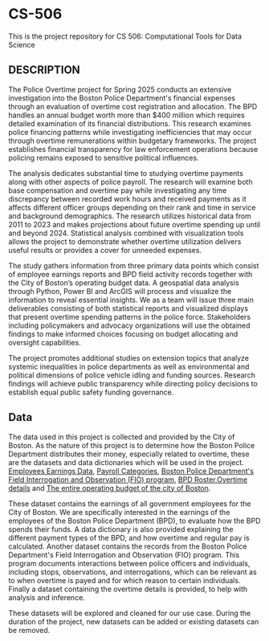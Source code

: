 # CS-506
This is the project repository for CS 506: Computational Tools for Data Science

## DESCRIPTION
The Police Overtime project for Spring 2025 conducts an extensive investigation into the Boston Police Department's financial expenses through an evaluation of overtime cost registration and allocation. The BPD handles an annual budget worth more than $400 million which requires detailed examination of its financial distributions. This research examines police financing patterns while investigating inefficiencies that may occur through overtime remunerations within budgetary frameworks. The project establishes financial transparency for law enforcement operations because policing remains exposed to sensitive political influences.

The analysis dedicates substantial time to studying overtime payments along with other aspects of police payroll. The research will examine both base compensation and overtime pay while investigating any time discrepancy between recorded work hours and received payments as it affects different officer groups depending on their rank and time in service and background demographics. The research utilizes historical data from 2011 to 2023 and makes projections about future overtime spending up until and beyond 2024. Statistical analysis combined with visualization tools allows the project to demonstrate whether overtime utilization delivers useful results or provides a cover for unneeded expenses.

The study gathers information from three primary data points which consist of employee earnings reports and BPD field activity records together with the City of Boston’s operating budget data. A geospatial data analysis through Python, Power BI and ArcGIS will process and visualize the information to reveal essential insights. We as a team will issue three main deliverables consisting of both statistical reports and visualized displays that present overtime spending patterns in the police force. Stakeholders including policymakers and advocacy organizations will use the obtained findings to make informed choices focusing on budget allocating and oversight capabilities.


The project promotes additional studies on extension topics that analyze systemic inequalities in police departments as well as environmental and political dimensions of police vehicle idling and funding sources. Research findings will achieve public transparency while directing policy decisions to establish equal public safety funding governance.

## Data

The data used in this project is collected and provided by the City of Boston. As the nature of this project is to determine how the Boston Police Department distributes their money, especially related to overtime, these are the datasets and data dictionaries which will be used in the project. 
[Employees Earnings Data](https://data.boston.gov/dataset/employee-earnings-report), [Payroll Categories](https://data.boston.gov/dataset/employee-earnings-report/resource/609a6014-5ab0-49d9-8c38-1389e7bf0d41), [Boston Police Department's Field Interrogation and Observation (FIO) program](https://data.boston.gov/dataset/boston-police-department-fio), [BPD Roster](https://drive.google.com/drive/u/1/folders/1WKuP3SyeyBEHhnNi1O8e6vXMTk3cmaCj),[Overtime details](https://drive.google.com/drive/folders/1MCvI3iUbNnPE3an9tLKMfshEGwOvv52o) and [The entire operating budget of the city of Boston](https://data.boston.gov/dataset/operating-budget).

These dataset contains the earnings of all government employees for the City of Boston. We are specifically interested in the earnings of the employees of the Boston Police Department (BPD), to evaluate how the BPD spends their funds. A data dictionary is also provided explaining the different payment types of the BPD, and how overtime and regular pay is calculated. Another dataset contains the records from the Boston Police Department's Field Interrogation and Observation (FIO) program. This program documents interactions between police officers and individuals, including stops, observations, and interrogations, which can be relevant as to when overtime is payed and for which reason to certain individuals. Finally a dataset containing the overtime details is provided, to help with analysis and inference. 

These datasets will be explored and cleaned for our use case. During the duration of the project, new datasets can be added or existing datasets can be removed.
